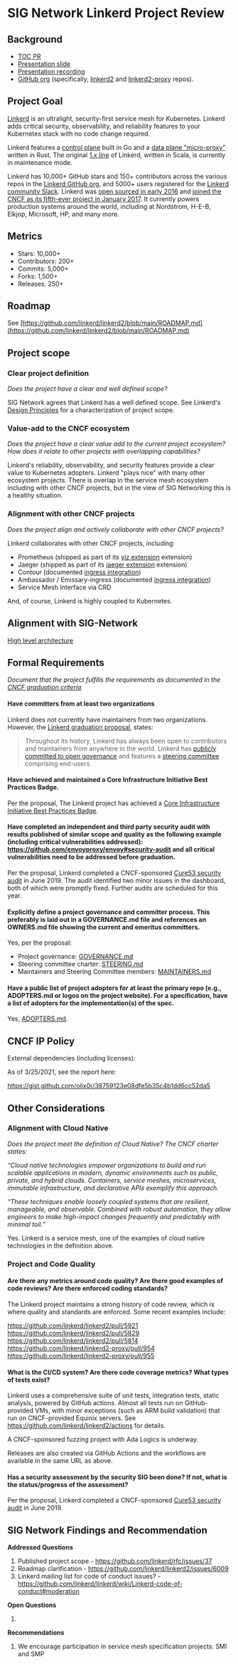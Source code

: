# SIG Network Linkerd Project Review

## Background

- [TOC PR](https://github.com/cncf/toc/pull/616)
- [Presentation slide](https://docs.google.com/presentation/d/1qseWDYWD4KzYFhb4bcp8WuDPYFVwB8sYeNnjCsgDUOw/edit)
- [Presentation recording](https://www.youtube.com/watch?v=R5F8l9ursBk#t=50m22)
- [GitHub org](https://github.com/linkerd) (specifically, [linkerd2](https://github.com/linkerd2/linkerd2) and [linkerd2-proxy](https://github.com/linkerd2/linkerd2) repos).

## Project Goal

[Linkerd](https://linkerd.io) is an ultralight, security-first service mesh for Kubernetes. Linkerd adds critical security, observability, and reliability features to your Kubernetes stack with no code change required.

Linkerd features a [control plane](https://github.com/linkerd/linkerd2) built in Go and a [data plane "micro-proxy"](https://github.com/linkerd/linkerd2-proxy) written in Rust. The original [1.x line](https://github.com/linkerd/linkerd) of Linkerd, written in Scala, is currently in maintenance mode.

Linkerd has 10,000+ GitHub stars and 150+ contributors across the various repos in the [Linkerd GitHub org](https://github.com/linkerd/), and 5000+ users registered for the [Linkerd community Slack](https://slack.linkerd.io/). Linkerd was [open sourced in early 2016](https://linkerd.io/2016/02/18/linkerd-twitter-style-operability-for-microservices/)
and [joined the CNCF as its fifth-ever project in January 2017](https://www.cncf.io/blog/2017/01/23/linkerd-project-joins-cloud-native-computing-foundation/).
It currently powers production systems around the world, including at
Nordstrom, H-E-B, Elkjop, Microsoft, HP, and many more.

## Metrics

- Stars: 10,000+
- Contributors: 200+
- Commits: 5,000+
- Forks: 1,500+
- Releases: 250+

## Roadmap

See [https://github.com/linkerd/linkerd2/blob/main/ROADMAP.md](https://github.com/linkerd/linkerd2/blob/main/ROADMAP.md)

## Project scope

### Clear project definition

_Does the project have a clear and well defined scope?_

SIG Network agrees that Linkerd has a well defined scope. See Linkerd's [Design Principles](https://linkerd.io/design-principles/) for a characterization of project scope.

### Value-add to the CNCF ecosystem

_Does the project have a clear value add to the current project ecosystem? How does it relate to other projects with overlapping capabilities?_

Linkerd's reliability, observability, and security features provide a clear
value to Kubernetes adopters. Linkerd "plays nice" with many other ecosystem
projects. There is overlap in the service mesh ecosystem including with other
CNCF projects, but in the view of SIG Networking this is a healthy situation.

### Alignment with other CNCF projects

_Does the project align and actively collaborate with other CNCF projects?_

Linkerd collaborates with other CNCF projects, including:

- Prometheus (shipped as part of its [viz extension](https://linkerd.io/2.10/tasks/extensions/) extension)
- Jaeger (shipped as part of its [jaeger extension](https://linkerd.io/2.10/tasks/extensions/) extension)
- Contour (documented [ingress integration](https://linkerd.io/2.10/tasks/using-ingress/#contour))
- Ambassador / Emissary-ingress (documented [ingress integration](https://linkerd.io/2.10/tasks/using-ingress/#ambassador))
- Service Mesh Interface via CRD

And, of course, Linkerd is highly coupled to Kubernetes.

## Alignment with SIG-Network

[High level architecture](https://docs.google.com/presentation/d/1qseWDYWD4KzYFhb4bcp8WuDPYFVwB8sYeNnjCsgDUOw/edit#slide=id.g5adfc000d8_5_99)

## Formal Requirements

_Document that the project fulfills the requirements as documented in the [CNCF
graduation
criteria](https://github.com/cncf/toc/blob/master/process/graduation_criteria.adoc)_

#### Have committers from at least two organizations

Linkerd does _not_ currently have maintainers from two organizations. However,
the [Linkerd graduation proposal](https://github.com/cncf/toc/pull/616/files),
states:

> Throughout its history, Linkerd has always been open to contributors and
> maintainers from anywhere in the world. Linkerd has [publicly committed to
> open
> governance](https://linkerd.io/2019/10/03/linkerds-commitment-to-open-governance/)
> and features a [steering
> committee](https://linkerd.io/2021/01/28/announcing-the-linkerd-steering-committee/)
> comprising end-users.

<!-- INCOMPLETE
While Linkerd does not meet the letter of this requirement, it is the opinion of SIG Network that
-->

#### Have achieved and maintained a Core Infrastructure Initiative Best Practices Badge.

Per the proposal, The Linkerd project has achieved a [Core Infrastructure
Initiative Best Practices Badge](https://bestpractices.coreinfrastructure.org/en/projects/4629).

#### Have completed an independent and third party security audit with results published of similar scope and quality as the following example (including critical vulnerabilities addressed): https://github.com/envoyproxy/envoy#security-audit and all critical vulnerabilities need to be addressed before graduation.

Per the proposal, Linkerd completed a CNCF-sponsored [Cure53 security
audit](https://github.com/linkerd/linkerd2/blob/main/SECURITY_AUDIT.pdf) in
June 2019. The audit identified two minor issues in the dashboard, both of
which were promptly fixed. Further audits are scheduled for this year.

#### Explicitly define a project governance and committer process. This preferably is laid out in a GOVERNANCE.md file and references an OWNERS.md file showing the current and emeritus committers.

Yes, per the proposal:

- Project governance:
  [GOVERNANCE.md](https://github.com/linkerd/linkerd2/blob/main/GOVERNANCE.md)
- Steering committee charter:
  [STEERING.md](https://github.com/linkerd/linkerd2/blob/main/STEERING.md)
- Maintainers and Steering Committee members:
  [MAINTAINERS.md](https://github.com/linkerd/linkerd2/blob/main/MAINTAINERS.md)

#### Have a public list of project adopters for at least the primary repo (e.g., ADOPTERS.md or logos on the project website). For a specification, have a list of adopters for the implementation(s) of the spec.

Yes, [ADOPTERS.md](https://github.com/linkerd/linkerd2/blob/main/ADOPTERS.md).

## CNCF IP Policy

External dependencies (including licenses):

As of 3/25/2021, see the report here:

https://gist.github.com/olix0r/38759123e08dfe5b35c4b1dd6cc52da5

## Other Considerations

### Alignment with Cloud Native

_Does the project meet the definition of Cloud Native? The CNCF charter states:_

_“Cloud native technologies empower organizations to build and run scalable applications in modern, dynamic environments such as public, private, and hybrid clouds. Containers, service meshes, microservices, immutable infrastructure, and declarative APIs exemplify this approach._

_“These techniques enable loosely coupled systems that are resilient, manageable, and observable. Combined with robust automation, they allow engineers to make high-impact changes frequently and predictably with minimal toil.”_

Yes. Linkerd is a service mesh, one of the examples of cloud native
technologies in the definition above.

### Project and Code Quality

#### Are there any metrics around code quality? Are there good examples of code reviews? Are there enforced coding standards?

The Linkerd project maintains a strong history of code review, which is where
quality and standards are enforced. Some recent examples include:

https://github.com/linkerd/linkerd2/pull/5921
https://github.com/linkerd/linkerd2/pull/5829
https://github.com/linkerd/linkerd2/pull/5814
https://github.com/linkerd/linkerd2-proxy/pull/954
https://github.com/linkerd/linkerd2-proxy/pull/955

#### What is the CI/CD system? Are there code coverage metrics? What types of tests exist?

Linkerd uses a comprehensive suite of unit tests, integration tests, static
analysis, powered by GitHub actions. Almost all tests run on GitHub-provided
VMs, with minor exceptions (such as ARM build validation) that run on
CNCF-provided Equinix servers. See https://github.com/linkerd/linkerd2/actions for details.

A CNCF-sponsored fuzzing project with Ada Logics is underway.

Releases are also created via GitHub Actions and the workflows are available
in the same URL as above.

#### Has a security assessment by the security SIG been done? If not, what is the status/progress of the assessment?

Per the proposal, Linkerd completed a CNCF-sponsored [Cure53 security
audit](https://github.com/linkerd/linkerd2/blob/main/SECURITY_AUDIT.pdf) in
June 2019.

## SIG Network Findings and Recommendation

**Addressed Questions**

1. Published project scope - https://github.com/linkerd/rfc/issues/37
1. Roadmap clarification - https://github.com/linkerd/linkerd2/issues/6009
1. Linkerd mailing list for code of conduct issues? - https://github.com/linkerd/linkerd/wiki/Linkerd-code-of-conduct#moderation

**Open Questions**

1. 

**Recommendations**

1. We encourage participation in service mesh specification projects: SMI and SMP

<!-- SIG Network recommends promotion of Linkerd to graduated status. -->
